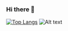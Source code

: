 ### Hi there 👋
[![Top Langs](https://github-readme-stats.vercel.app/api/top-langs/?username=kennedfer&layout=compact)](https://github.com/anuraghazra/github-readme-stats)
![Alt text](https://spotify-recently-played-readme.vercel.app/api?user=31ba4zphpkwqykc7zl6t5ox6o5fy)

<!--
**kennedfer/kennedfer** is a ✨ _special_ ✨ repository because its `README.md` (this file) appears on your GitHub profile.

Here are some ideas to get you started:


- 🔭 I’m currently working on ...
- 🌱 I’m currently learning ...
- 👯 I’m looking to collaborate on ...
- 🤔 I’m looking for help with ...
- 💬 Ask me about ...
- 📫 How to reach me: ...
- 😄 Pronouns: ...
- ⚡ Fun fact: ...
-->
